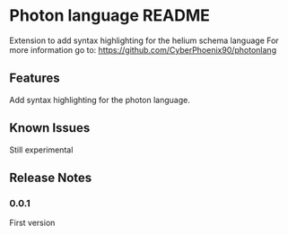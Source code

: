 # Photon language README

Extension to add syntax highlighting for the helium schema language
For more information go to: https://github.com/CyberPhoenix90/photonlang

## Features

Add syntax highlighting for the photon language.

## Known Issues

Still experimental

## Release Notes

### 0.0.1

First version
